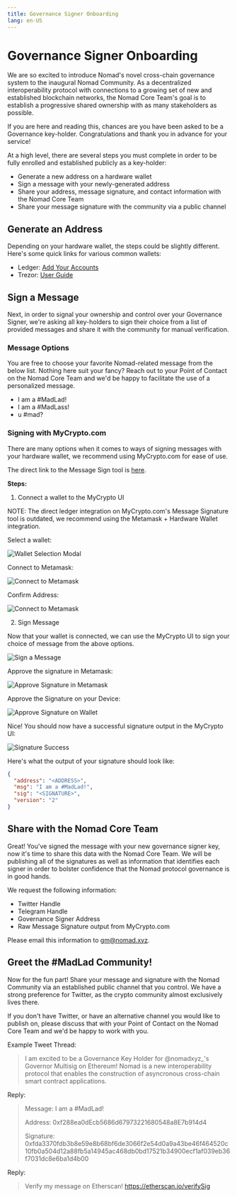 ```yaml
---
title: Governance Signer Onboarding
lang: en-US
---
```


# Governance Signer Onboarding 

We are so excited to introduce Nomad's novel cross-chain governance system to the inaugural Nomad Community. As a decentralized interoperability protocol with connections to a growing set of new and established blockchain networks, the Nomad Core Team's goal is to establish a progressive shared ownership with as many stakeholders as possible. 

If you are here and reading this, chances are you have been asked to be a Governance key-holder. Congratulations and thank you in advance for your service! 

At a high level, there are several steps you must complete in order to be fully enrolled and established publicly as a key-holder: 

- Generate a new address on a hardware wallet
- Sign a message with your newly-generated address
- Share your address, message signature, and contact information with the Nomad Core Team
- Share your message signature with the community via a public channel

## Generate an Address

Depending on your hardware wallet, the steps could be slightly different. Here's some quick links for various common wallets: 
- Ledger: [Add Your Accounts](https://support.ledger.com/hc/en-us/articles/4404389482641-Add-your-accounts?docs=true)
- Trezor: [User Guide](https://wiki.trezor.io/User_manual)

## Sign a Message

Next, in order to signal your ownership and control over your Governance Signer, we're asking all key-holders to sign their choice from a list of provided messages and share it with the community for manual verification. 

### Message Options

You are free to choose your favorite Nomad-related message from the below list. Nothing here suit your fancy? Reach out to your Point of Contact on the Nomad Core Team and we'd be happy to facilitate the use of a personalized message. 

- I am a #MadLad!
- I am a #MadLass! 
- u #mad?

### Signing with MyCrypto.com

There are many options when it comes to ways of signing messages with your hardware wallet, we recommend using MyCrypto.com for ease of use. 

The direct link to the Message Sign tool is [here](https://app.mycrypto.com/sign-message).

**Steps:**

1. Connect a wallet to the MyCrypto UI
    
NOTE: The direct ledger integration on MyCrypto.com's Message Signature tool is outdated, we recommend using the Metamask + Hardware Wallet integration. 

Select a wallet: 

![Wallet Selection Modal](../tutorials/governance-signer/select-wallet.png)

Connect to Metamask: 

![Connect to Metamask](../tutorials/governance-signer/connect-to-metamask.png)

Confirm Address: 

![Connect to Metamask](../tutorials/governance-signer/confirm-address.png)

2. Sign Message 

Now that your wallet is connected, we can use the MyCrypto UI to sign your choice of message from the above options. 

![Sign a Message](../tutorials/governance-signer/sign-message.png)

Approve the signature in Metamask: 

![Approve Signature in Metamask](../tutorials/governance-signer/approve-on-metamask.png)

Approve the Signature on your Device: 

![Approve Signature on Wallet](../tutorials/governance-signer/approve-on-device.png)

Nice! You should now have a successful signature output in the MyCrypto UI: 

![Signature Success](../tutorials/governance-signer/signature-success.png)

Here's what the output of your signature should look like: 

```json
{
  "address": "<ADDRESS>",
  "msg": "I am a #MadLad!",
  "sig": "<SIGNATURE>",
  "version": "2"
}
```

## Share with the Nomad Core Team

Great! You've signed the message with your new governance signer key, now it's time to share this data with the Nomad Core Team. We will be publishing all of the signatures as well as information that identifies each signer in order to bolster confidence that the Nomad protocol governance is in good hands. 

We request the following information: 
- Twitter Handle
- Telegram Handle
- Governance Signer Address
- Raw Message Signature output from MyCrypto.com

Please email this information to [gm@nomad.xyz](mailto:gm@nomad.xyz).

## Greet the #MadLad Community!

Now for the fun part! Share your message and signature with the Nomad Community via an established public channel that you control. We have a strong preference for Twitter, as the crypto community almost exclusively lives there. 

If you don't have Twitter, or have an alternative channel you would like to publish on, please discuss that with your Point of Contact on the Nomad Core Team and we'd be happy to work with you. 

Example Tweet Thread: 

> I am excited to be a Governance Key Holder for @nomadxyz_'s Governor Multisig on Ethereum! Nomad is a new interoperability protocol that enables the construction of asyncronous cross-chain smart contract applications.

Reply: 

> Message: I am a #MadLad!
> 
> Address: 0xf288ea0dEcb5686d67973221680548a8E7b914d4
> 
> Signature: 0xfda3370fdb3b8e59e8b68bf6de3066f2e54d0a9a43be46f464520c10fb0a504d12a88fb5a14945ac468db0bd17521b34900ecf1af039eb36f7031dc8e6ba1d4b00

Reply: 

> Verify my message on Etherscan! 
> https://etherscan.io/verifySig